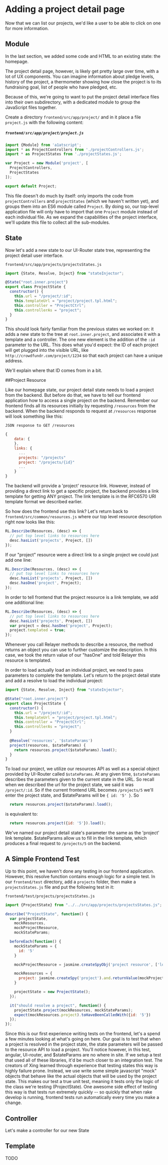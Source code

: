 # Adding a project detail page

Now that we can list our projects, we'd like a user to be able to click on one for more information. 

## Module

In the last section, we added some code and HTML to an existing state: the homepage.

The project detail page, however, is likely get pretty large over time, with a lot of UX components. You can imagine information about pledge levels, history of the project, a thermometer showing how close the project is to its fundraising goal, list of people who have pledged, etc.

Because of this, we're going to want to put the project detail interface files into their own subdirectory, with a dedicated module to group the JavaScript files together.

Create a directory `frontend/src/app/project/` and in it place a file `project.js` with the following content:

##### `frontend/src/app/project/project.js`

```JavaScript
import {Module} from 'a1atscript';
import * as ProjectControllers from './projectControllers.js';
import * as ProjectStates from './projectStates.js';

var Project = new Module('project', [
  ProjectControllers,
  ProjectStates
]);

export default Project;
```

This file doesn't do much by itself: only imports the code from `projectControllers` and `projectStates` (which we haven't written yet), and groups them into an ES6 module called `Project`. By doing so, our top-level application file will only have to import that one `Project` module instead of each individual file. As we expand the capabilities of the project interface, we'll update this file to collect all the sub-modules. 

## State

Now let's add a new state to our UI-Router state tree, representing the project detail user interface.

`frontend/src/app/projects/projectsStates.js`

```JavaScript
import {State, Resolve, Inject} from "stateInjector";

@State("root.inner.project")
export class ProjectState {
  constructor() {
    this.url = "/project/:id";
    this.templateUrl = "project/project.tpl.html";
    this.controller = "ProjectCtrl";
    this.controllerAs = "project";
  }
}
```

This should look fairly familiar from the previous states we worked on: it adds a new state to the tree at `root.inner.project`, and associates it with a template and a controller. The one new element is the addition of the `:id` parameter to the URL. This does what you'd expect: the ID of each project will get plugged into the visible URL, like `http://crowdfundr.com/project/1234` so that each project can have a unique address.

We'll explain where that ID comes from in a bit.

##Project Resource

Like our homepage state, our project detail state needs to load a project from the backend. But before do that, we have to tell our frontend application how to access a single project on the backend. Remember our frontend finds all its resources initially by requesting `/resources` from the backend. When the backend responds to request at `/resources` response will look something like this:

`JSON response to GET /resources`

```javascript
{
    data: {
    },
    links: {
      ...
      projects: "/projects"
      project: "/projects/{id}"
      ...
    }
}
```

The backend will provide a 'project' resource link. However, instead of providing a direct link to get a specific project, the backend provides a link template for getting ANY project. The link template is in the RFC6570 URI template format we described earlier.

So how does the frontend use this link? Let's return back to `frontend/src/common/resources.js` where our top level resource description right now looks like this:

```javascript
RL.Describe(Resources, (desc) => {
  // put top level links to resources here
  desc.hasList('projects', Project, [])
});
```

If our "project" resource were a direct link to a single project we could just add one line:

```javascript
RL.Describe(Resources, (desc) => {
  // put top level links to resources here
  desc.hasList('projects', Project, [])
  desc.hasOne('project', Project);
});
```

In order to tell frontend that the project resource is a link template, we add one additional line:

```javascript
RL.Describe(Resources, (desc) => {
  // put top level links to resources here
  desc.hasList('projects', Project, [])
  var project = desc.hasOne('project', Project);
  project.templated = true;
});
```

Whenever you call Relayer methods to describe a resource, the method returns an object you can use to further customize the description. In this case, we took the return value of our "hasOne" and told Relayer this resource is templated. 

In order to load actually load an individual project, we need to pass parameters to complete the template. Let's return to the  project detail state and add a resolve to load the individual project:

```javascript
import {State, Resolve, Inject} from "stateInjector";

@State("root.inner.project")
export class ProjectState {
  constructor() {
    this.url = "/project/:id";
    this.templateUrl = "project/project.tpl.html";
    this.controller = "ProjectCtrl";
    this.controllerAs = "project";
  }
  
  @Resolve('resources', '$stateParams')
  project(resources, $stateParams) {
    return resources.project($stateParams).load();
  }
}
```

To load our project, we utilize our resources API as well as a special object provided by UI-Router called `$stateParams`. At any given time, `$stateParams` describes the parameters given to the current state in the URL. So recall when we described the url for the project state, we said it was `/project/:id`. So if the current frontend URL becomes `/projects/5` we'll enter the project state, and $stateParams will be `{ id: '5' }`. So 

```javascript
  return resources.project($stateParams).load();
```

is equivalent to:

```javascript
  return resources.project({id: '5'}).load();
```

We've named our project detail state's parameter the same as the 'project' link template. $stateParams allow us to fill in the link template, which produces a final request to `/projects/5` on the backend.

## A Simple Frontend Test

Up to this point, we haven't done any testing in our frontend application. However, this resolve function contains enough logic for a simple test. In our `frontend/test` directory, add a `projects` folder, then make a `projectsStates.js` file and put the following test in it:

`frontend/test/projects/projectsStates.js`

```javascript
import {ProjectState} from "../../src/app/projects/projectsStates.js";

describe("ProjectState", function() {
  var projectState,
    mockResources,
    mockProjectResource,
    mockStateParams;

  beforeEach(function() {
    mockStateParams = {
      id: '5'
    }

    mockProjectResource = jasmine.createSpyObj('project resource', ['load']);

    mockResources = {
      project: jasmine.createSpy('project').and.returnValue(mockProjectResource)
    }

    projectState = new ProjectState();
  });

  it("should resolve a project", function() {
    projectState.project(mockResources, mockStateParams);
    expect(mockResources.project).toHaveBeenCalledWith({id: '5'})
  });
});
```

Since this is our first experience writing tests on the frontend, let's a spend a few minutes looking at what's going on here. Our goal is to test that when a project is resolved in the project state, the state parameters will be passed to the resource API to load a project. You'll notice however, in this test, angular, UI-router, and $stateParams are no where in site. 
If we setup a test that used all of these libraries, it'd be much closer to an integration test. The creators of Xing learned through experience that testing states this way is highly failure prone. Instead, we use write some simple javascript "mock" objects that behave like the actual objects that will be used by the project state. This makes our test a true unit test, meaning it tests only the logic of the class we're testing (ProjectState). One awesome side effect of testing this way is that tests run extremely quickly -- so quickly that when rake develop is running, frontend tests run automatically every time you make a change.
## Controller

Let's make a controller for our new State

## Template

TODO